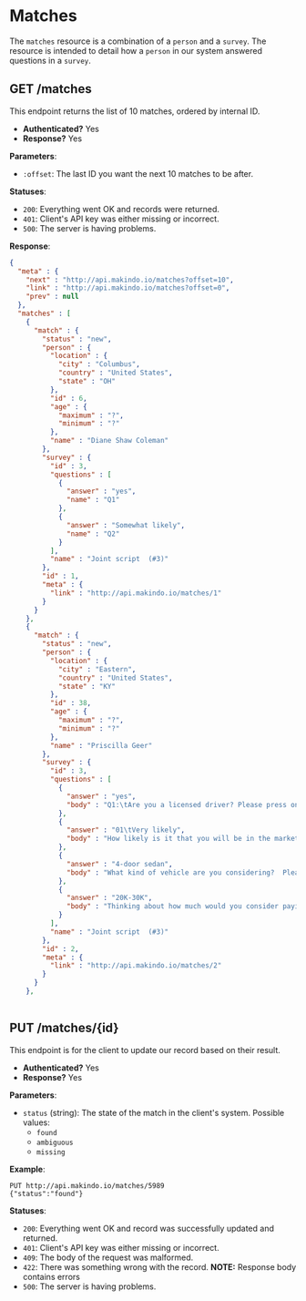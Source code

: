 Matches
=======

The `matches` resource is a combination of a `person` and a `survey`.
The resource is intended to detail how a `person` in our system answered questions in a `survey`.

GET /matches
------------

This endpoint returns the list of 10 matches, ordered by internal ID.

  - **Authenticated?** Yes
  - **Response?** Yes

**Parameters**:

  - `:offset`: The last ID you want the next 10 matches to be after.

**Statuses**:

  - `200`: Everything went OK and records were returned.
  - `401`: Client's API key was either missing or incorrect.
  - `500`: The server is having problems.

**Response**:

``` json
{
  "meta" : {
    "next" : "http://api.makindo.io/matches?offset=10",
    "link" : "http://api.makindo.io/matches?offset=0",
    "prev" : null
  },
  "matches" : [
    {
      "match" : {
        "status" : "new",
        "person" : {
          "location" : {
            "city" : "Columbus",
            "country" : "United States",
            "state" : "OH"
          },
          "id" : 6,
          "age" : {
            "maximum" : "?",
            "minimum" : "?"
          },
          "name" : "Diane Shaw Coleman"
        },
        "survey" : {
          "id" : 3,
          "questions" : [
            {
              "answer" : "yes",
              "name" : "Q1"
            },
            {
              "answer" : "Somewhat likely",
              "name" : "Q2"
            }
          ],
          "name" : "Joint script  (#3)"
        },
        "id" : 1,
        "meta" : {
          "link" : "http://api.makindo.io/matches/1"
        }
      }
    },
    {
      "match" : {
        "status" : "new",
        "person" : {
          "location" : {
            "city" : "Eastern",
            "country" : "United States",
            "state" : "KY"
          },
          "id" : 38,
          "age" : {
            "maximum" : "?",
            "minimum" : "?"
          },
          "name" : "Priscilla Geer"
        },
        "survey" : {
          "id" : 3,
          "questions" : [
            {
              "answer" : "yes",
              "body" : "Q1:\tAre you a licensed driver? Please press one if you are a licensed driver and press two if you are not."
            },
            {
              "answer" : "01\tVery likely",
              "body" : "How likely is it that you will be in the market to purchase or lease a car in the next year?  Press one if it is very likely, press two if it is somewhat likely, press three if it is somewhat unlikely and press four if it is very unlikely.    "
            },
            {
              "answer" : "4-door sedan",
              "body" : "What kind of vehicle are you considering?  Please press one if it is a 2-door coupe, press two if it is a 2-door sports car, press three if it is a 4-door sedan, press four if it is a 4-door performance sedan, press five if it is a compact SUV, press six if it is a full size SUV, press seven if it is a minivan or van, press 8 if it is a pick-up truck."
            },
            {
              "answer" : "20K-30K",
              "body" : "Thinking about how much would you consider paying for your next new car, press one if it is under $20,000, press two if it is $20,000 up to $30,000, press 3 if it is $30,000 up to $40,000, press four if it is $40,000 up to $70,000, press five if it is $70,000 up to $100,000 and press six if it is more than $100,000."
            }
          ],
          "name" : "Joint script  (#3)"
        },
        "id" : 2,
        "meta" : {
          "link" : "http://api.makindo.io/matches/2"
        }
      }
    },
  
```

PUT /matches/{id}
------------------

This endpoint is for the client to update our record based on their result.

  - **Authenticated?** Yes
  - **Response?** Yes

**Parameters**:

  - `status` (string): The state of the match in the client's system. Possible values:
    * `found`
    * `ambiguous`
    * `missing`

**Example**:

    PUT http://api.makindo.io/matches/5989 
    {"status":"found"}


**Statuses**:

  - `200`: Everything went OK and record was successfully updated and returned.
  - `401`: Client's API key was either missing or incorrect.
  - `409`: The body of the request was malformed.
  - `422`: There was something wrong with the record. **NOTE:** Response body contains errors
  - `500`: The server is having problems.
